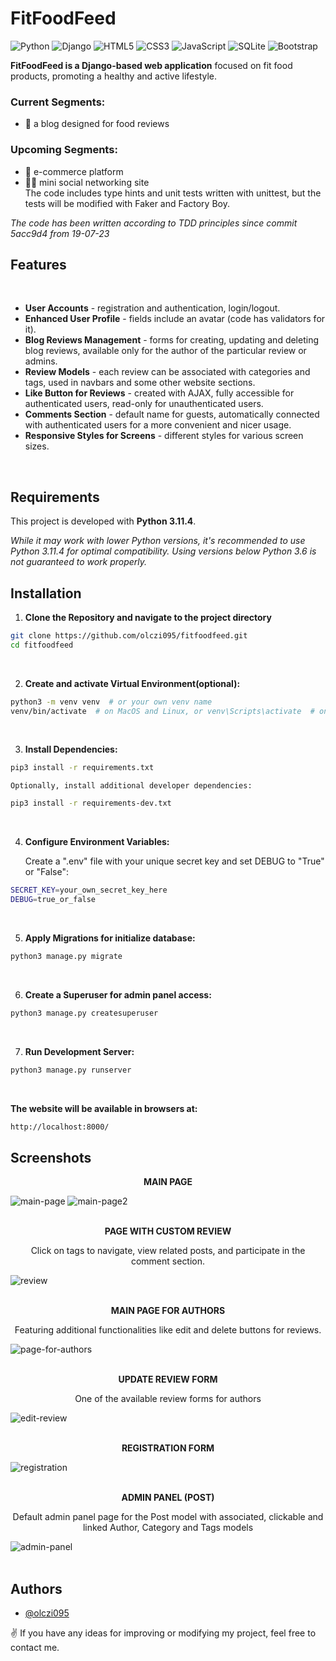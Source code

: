 # FitFoodFeed
![Python](https://img.shields.io/badge/python-3670A0?style=for-the-badge&logo=python&logoColor=ffdd54) ![Django](https://img.shields.io/badge/django-%23092E20.svg?style=for-the-badge&logo=django&logoColor=white) ![HTML5](https://img.shields.io/badge/html5-%23E34F26.svg?style=for-the-badge&logo=html5&logoColor=white) ![CSS3](https://img.shields.io/badge/css3-%231572B6.svg?style=for-the-badge&logo=css3&logoColor=white) ![JavaScript](https://img.shields.io/badge/javascript-%23323330.svg?style=for-the-badge&logo=javascript&logoColor=%23F7DF1E) ![SQLite](https://img.shields.io/badge/sqlite-%2307405e.svg?style=for-the-badge&logo=sqlite&logoColor=white) ![Bootstrap](https://img.shields.io/badge/bootstrap-%238511FA.svg?style=for-the-badge&logo=bootstrap&logoColor=white])

**FitFoodFeed is a Django-based web application** focused on fit food products, promoting a healthy and active lifestyle.  

### Current Segments:
- 📝 a blog designed for food reviews

### Upcoming Segments:
- 🛒 e-commerce platform
- 👩‍💻 mini social networking site  
The code includes type hints and unit tests written with unittest, but the tests will be modified with Faker and Factory Boy.

_The code has been written according to TDD principles since commit 5acc9d4 from 19-07-23_

## Features
<br />

- **User Accounts** - registration and authentication, login/logout.
- **Enhanced User Profile** - fields include an avatar (code has validators for it).
- **Blog Reviews Management** - forms for creating, updating and deleting blog reviews, available only for the author of the particular review or admins.
- **Review Models** - each review can be associated with categories and tags, used in navbars and some other website sections.
- **Like Button for Reviews** - created with AJAX, fully accessible for authenticated users, read-only for unauthenticated users.
- **Comments Section** - default name for guests, automatically connected with authenticated users for a more convenient and nicer usage.
- **Responsive Styles for Screens** - different styles for various screen sizes.
<br />

## Requirements

This project is developed with **Python 3.11.4**.

_While it may work with lower Python versions, it's recommended to use Python 3.11.4 for optimal compatibility. Using versions below Python 3.6 is not guaranteed to work properly._

## Installation

1. **Clone the Repository and navigate to the project directory**
```bash
git clone https://github.com/olczi095/fitfoodfeed.git
cd fitfoodfeed
```
<br />

2. **Create and activate Virtual Environment(optional):**
```bash
python3 -m venv venv  # or your own venv name
venv/bin/activate  # on MacOS and Linux, or venv\Scripts\activate  # on Windows
```
<br />

3. **Install Dependencies:**
```bash
pip3 install -r requirements.txt
```
    Optionally, install additional developer dependencies:
```bash
pip3 install -r requirements-dev.txt
```
<br />

4. **Configure Environment Variables:**

    Create a ".env" file with your unique secret key and set DEBUG to "True" or "False":

```bash
SECRET_KEY=your_own_secret_key_here
DEBUG=true_or_false
```
<br />

5. **Apply Migrations for initialize database:**

```bash
python3 manage.py migrate
```
<br />

6. **Create a Superuser for admin panel access:**

```bash
python3 manage.py createsuperuser
```
<br />

7. **Run Development Server:**

```bash
python3 manage.py runserver
```
<br />

**The website will be available in browsers at:**

```bash
http://localhost:8000/
```

## Screenshots

**<p align="center">MAIN PAGE</p>**

![main-page](https://github.com/olczi095/fitfoodfeed/assets/114907948/512ba949-1c2c-44ff-81c3-fb8c527b9c4e)
![main-page2](https://github.com/olczi095/fitfoodfeed/assets/114907948/52a96833-52c7-4aef-bcc0-aa427199e578)
<br /><br />

**<p align="center">PAGE WITH CUSTOM REVIEW</p>**
   <p align="center">Click on tags to navigate, view related posts, and participate in the comment section.</p>
   
![review](https://github.com/olczi095/fitfoodfeed/assets/114907948/a2124689-2dbc-4106-8ce7-17e60b458760)
<br /><br />


**<p align="center">MAIN PAGE FOR AUTHORS</p>**
   <p align="center">Featuring additional functionalities like edit and delete buttons for reviews.</p>
   
![page-for-authors](https://github.com/olczi095/fitfoodfeed/assets/114907948/6644ba8a-aba1-44ef-964f-b65484da4b6f)
<br /><br />


**<p align="center">UPDATE REVIEW FORM</p>**
   <p align="center">One of the available review forms for authors</p>
   
![edit-review](https://github.com/olczi095/fitfoodfeed/assets/114907948/b01d5676-7437-4b9b-ad8b-de1d5a1f34e0)
<br /><br />


**<p align="center">REGISTRATION FORM</p>**
  
![registration](https://github.com/olczi095/fitfoodfeed/assets/114907948/424212d5-7753-40d3-bba3-9fb233df2ac7)
<br /><br />


**<p align="center">ADMIN PANEL (POST)</p>**
   <p align="center">Default admin panel page for the Post model with associated, clickable and linked Author, Category and Tags models</p>
   
![admin-panel](https://github.com/olczi095/fitfoodfeed/assets/114907948/a945c4fa-14a6-47e7-b41b-dabadc74e035)
<br /><br />


## Authors

- [@olczi095](https://github.com/olczi095/olczi095)

✌️ If you have any ideas for improving or modifying my project, feel free to contact me.
